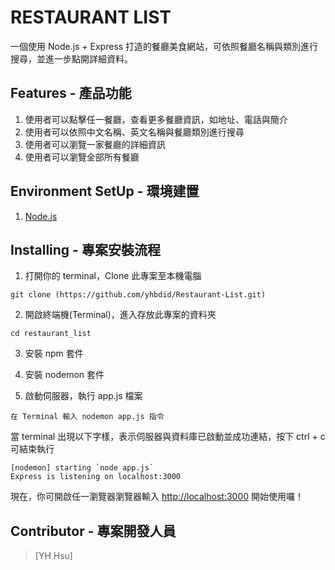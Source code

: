 # RESTAURANT LIST

一個使用 Node.js + Express 打造的餐廳美食網站，可依照餐廳名稱與類別進行搜尋，並進一步點開詳細資料。

## Features - 產品功能

1. 使用者可以點擊任一餐廳，查看更多餐廳資訊，如地址、電話與簡介
2. 使用者可以依照中文名稱、英文名稱與餐廳類別進行搜尋
3. 使用者可以瀏覽一家餐廳的詳細資訊
4. 使用者可以瀏覽全部所有餐廳

## Environment SetUp - 環境建置

1. [Node.js](https://nodejs.org/en/)

## Installing - 專案安裝流程

1. 打開你的 terminal，Clone 此專案至本機電腦

```
git clone (https://github.com/yhbdid/Restaurant-List.git)
```

2. 開啟終端機(Terminal)，進入存放此專案的資料夾

```
cd restaurant_list
```

3. 安裝 npm 套件

4. 安裝 nodemon 套件

5. 啟動伺服器，執行 app.js 檔案

```
在 Terminal 輸入 nodemon app.js 指令
```

當 terminal 出現以下字樣，表示伺服器與資料庫已啟動並成功連結，按下 ctrl + c 可結束執行

```
[nodemon] starting `node app.js`
Express is listening on localhost:3000
```

現在，你可開啟任一瀏覽器瀏覽器輸入 [http://localhost:3000](http://localhost:3000) 開始使用囉！

## Contributor - 專案開發人員

> [YH Hsu]
